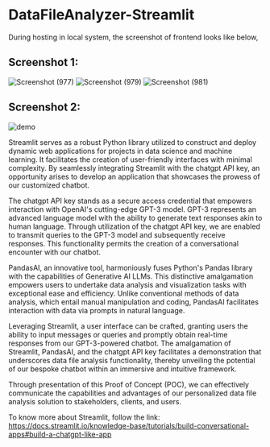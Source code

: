 # DataFileAnalyzer-Streamlit

During hosting in local system, the screenshot of frontend looks like below, 


## Screenshot 1:
![Screenshot (977)](https://github.com/acfilok96/DataFileAnalyzer-Streamlit/assets/88615645/601913dd-57ad-4362-9546-f4b64d1783f8)
![Screenshot (979)](https://github.com/acfilok96/DataFileAnalyzer-Streamlit/assets/88615645/23f1ca08-8ebe-40e1-9ee7-9e97740fca28)
![Screenshot (981)](https://github.com/acfilok96/DataFileAnalyzer-Streamlit/assets/88615645/114b4693-5a08-4135-a834-51586ab2763a)

## Screenshot 2:
![demo](https://github.com/acfilok96/DataFileAnalyzer-OpenAI-PandasAI-Streamlit/assets/88615645/0d3f63c7-04e8-4506-b055-0b43a6062e16)


Streamlit serves as a robust Python library utilized to construct and deploy dynamic web applications for projects in data science and machine learning. It facilitates the creation of user-friendly interfaces with minimal complexity. By seamlessly integrating Streamlit with the chatgpt API key, an opportunity arises to develop an application that showcases the prowess of our customized chatbot.

The chatgpt API key stands as a secure access credential that empowers interaction with OpenAI's cutting-edge GPT-3 model. GPT-3 represents an advanced language model with the ability to generate text responses akin to human language. Through utilization of the chatgpt API key, we are enabled to transmit queries to the GPT-3 model and subsequently receive responses. This functionality permits the creation of a conversational encounter with our chatbot.

PandasAI, an innovative tool, harmoniously fuses Python's Pandas library with the capabilities of Generative AI LLMs. This distinctive amalgamation empowers users to undertake data analysis and visualization tasks with exceptional ease and efficiency. Unlike conventional methods of data analysis, which entail manual manipulation and coding, PandasAI facilitates interaction with data via prompts in natural language.

Leveraging Streamlit, a user interface can be crafted, granting users the ability to input messages or queries and promptly obtain real-time responses from our GPT-3-powered chatbot. The amalgamation of Streamlit, PandasAI, and the chatgpt API key facilitates a demonstration that underscores data file analysis functionality, thereby unveiling the potential of our bespoke chatbot within an immersive and intuitive framework.

Through presentation of this Proof of Concept (POC), we can effectively communicate the capabilities and advantages of our personalized data file analysis solution to stakeholders, clients, and users.

To know more about Streamlit, follow the link: https://docs.streamlit.io/knowledge-base/tutorials/build-conversational-apps#build-a-chatgpt-like-app
